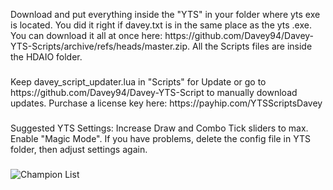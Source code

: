 <p align="left">Download and put everything inside the "YTS" in your folder where yts exe is located. You did it right if davey.txt is in the same place as the yts .exe. You can download it all at once here: https://github.com/Davey94/Davey-YTS-Scripts/archive/refs/heads/master.zip. All the Scripts files are inside the HDAIO folder.</p>

###

<p align="left">Keep davey_script_updater.lua in "Scripts" for Update or go to https://github.com/Davey94/Davey-YTS-Script to manually download updates. Purchase a license key here: https://payhip.com/YTSScriptsDavey</p>

###

<p align="left">Suggested YTS Settings: Increase Draw and Combo Tick sliders to max. Enable "Magic Mode". If you have problems, delete the config file in YTS folder, then adjust settings again.</p>

###

![Champion List](https://media.discordapp.net/attachments/1173004730881032332/1183358637188579348/my-image_5.png?ex=65880b9c&is=6575969c&hm=16c507527b0ff60cb805ed897b7de532725ec99025d566bfc2b0171710057f27&=&format=webp&quality=lossless&width=1023&height=498)
